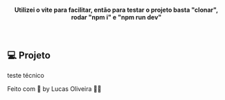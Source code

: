 <p align="center">
 
</p>

<h4 align="center">
    Utilizei o vite para facilitar, então para testar o projeto basta "clonar", rodar "npm i" e "npm run dev"
</h4>

<br>



## 💻 Projeto

teste técnico


Feito com 💜 by Lucas Oliveira 👋🏻